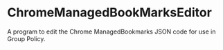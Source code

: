 # ChromeManagedBookMarksEditor

A program to edit the Chrome ManagedBookmarks JSON code for use in Group Policy.